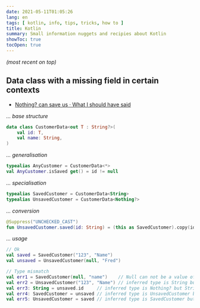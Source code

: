 ```yaml
---
date: 2021-05-11T01:05:26
lang: en
tags: [ kotlin, info, tips, tricks, how to ]
title: Kotlin
summary: Small information nuggets and recipies about Kotlin
showToc: true
tocOpen: true
---
```


*(most recent on top)*

## Data class with a missing field in certain contexts

* [Nothing? can save us · What I should have said](http://oneeyedmen.com/nothing-can-save-us.html)

*… base structure*

```kotlin
data class CustomerData<out T : String?>(
    val id: T,
    val name: String,
)
```

*… generalisation*

```kotlin
typealias AnyCustomer = CustomerData<*>
val AnyCustomer.isSaved get() = id != null
```

*… specialisation*

```kotlin
typealias SavedCustomer = CustomerData<String>
typealias UnsavedCustomer = CustomerData<Nothing?>
```

*… conversion*

```kotlin
@Suppress("UNCHECKED_CAST")
fun UnsavedCustomer.saved(id: String) = (this as SavedCustomer).copy(id)
```

*… usage*

```kotlin
// Ok
val saved = SavedCustomer("123", "Name")
val unsaved = UnsavedCustomer(null, "Fred")

// Type mismatch
val err1 = SavedCustomer(null, "name")    // Null can not be a value of a non-null type String
val err2 = UnsavedCustomer("123", "Name") // inferred type is String but Nothing? was expected
val err3: String = unsaved.id     // inferred type is Nothing? but String was expected
val err4: SavedCustomer = unsaved // inferred type is UnsavedCustomer but SavedCustomer was expected
val err5: UnsavedCustomer = saved // inferred type is SavedCustomer but UnsavedCustomer was expected
```
